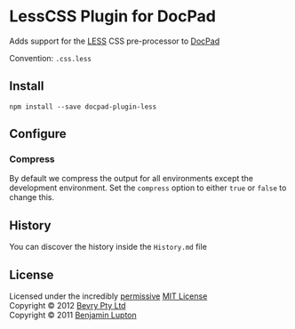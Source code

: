 # LessCSS Plugin for DocPad
Adds support for the [LESS](http://lesscss.org/) CSS pre-processor to [DocPad](https://docpad.org)

Convention:  `.css.less`


## Install

```
npm install --save docpad-plugin-less
```


## Configure

### Compress
By default we compress the output for all environments except the development environment. Set the `compress` option to either `true` or `false` to change this.


## History
You can discover the history inside the `History.md` file


## License
Licensed under the incredibly [permissive](http://en.wikipedia.org/wiki/Permissive_free_software_licence) [MIT License](http://creativecommons.org/licenses/MIT/)
<br/>Copyright &copy; 2012 [Bevry Pty Ltd](http://bevry.me)
<br/>Copyright &copy; 2011 [Benjamin Lupton](http://balupton.com)